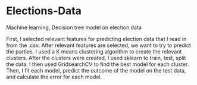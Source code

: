 # Elections-Data
Machine learning, Decision tree model on election data 


First, I selected relevant features for predicting election data that I read in from the .csv. After relevant features are selected, we want to try to predict the parties. I used a K means clustering algorithm to create the relevant clusters. After the clusters were created, I used sklearn to train, test, split the data. I then used GridsearchCV to find the best model for each cluster. Then, I fit each model, predict the outcome of the model on the test data, and calculate the error for each model. 
